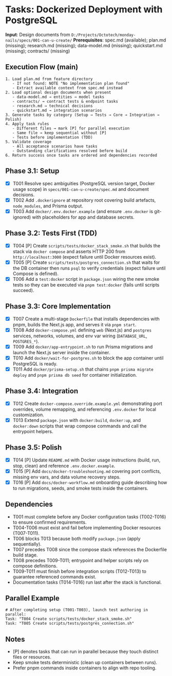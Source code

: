 # Tasks: Dockerized Deployment with PostgreSQL

**Input**: Design documents from `D:/Projects/Octotech/monday-nails/specs/001-can-u-create/`
**Prerequisites**: spec.md (available); plan.md (missing); research.md (missing); data-model.md (missing); quickstart.md (missing); contracts/ (missing)

## Execution Flow (main)
```
1. Load plan.md from feature directory
   - If not found: NOTE "No implementation plan found"
   - Extract available context from spec.md instead
2. Load optional design documents when present
   - data-model.md → entities → model tasks
   - contracts/ → contract tests & endpoint tasks
   - research.md → technical decisions
   - quickstart.md → integration scenarios
3. Generate tasks by category (Setup → Tests → Core → Integration → Polish)
4. Apply task rules
   - Different files → mark [P] for parallel execution
   - Same file → keep sequential without [P]
   - Tests before implementation (TDD)
5. Validate coverage
   - All acceptance scenarios have tasks
   - Outstanding clarifications resolved before build
6. Return success once tasks are ordered and dependencies recorded
```

## Phase 3.1: Setup
- [X] T001 Resolve spec ambiguities (PostgreSQL version target, Docker usage scope) in `specs/001-can-u-create/spec.md` and document decisions.
- [X] T002 Add `.dockerignore` at repository root covering build artefacts, `node_modules`, and Prisma output.
- [X] T003 Add `docker/.env.docker.example` (and ensure `.env.docker` is git-ignored) with placeholders for app and database secrets.

## Phase 3.2: Tests First (TDD)
- [X] T004 [P] Create `scripts/tests/docker_stack_smoke.sh` that builds the stack via `docker compose` and asserts HTTP 200 from `http://localhost:3000` (expect failure until Docker resources exist).
- [X] T005 [P] Create `scripts/tests/postgres_connection.sh` that waits for the DB container then runs `psql` to verify credentials (expect failure until Compose is defined).
- [X] T006 Add a `test:docker` script in `package.json` wiring the new smoke tests so they can be executed via `pnpm test:docker` (fails until scripts succeed).

## Phase 3.3: Core Implementation
- [X] T007 Create a multi-stage `Dockerfile` that installs dependencies with pnpm, builds the Next.js app, and serves it via `pnpm start`.
- [X] T008 Add `docker-compose.yml` defining `web` (Next.js) and `postgres` services, networks, volumes, and env var wiring (`DATABASE_URL`, `POSTGRES_*`).
- [X] T009 Add `docker/app-entrypoint.sh` to run Prisma migrations and launch the Next.js server inside the container.
- [X] T010 Add `docker/wait-for-postgres.sh` to block the app container until PostgreSQL is ready.
- [X] T011 Add `docker/prisma-setup.sh` that chains `pnpm prisma migrate deploy` and `pnpm prisma db seed` for container initialization.

## Phase 3.4: Integration
- [X] T012 Create `docker-compose.override.example.yml` demonstrating port overrides, volume remapping, and referencing `.env.docker` for local customization.
- [X] T013 Extend `package.json` with `docker:build`, `docker:up`, and `docker:down` scripts that wrap compose commands and call the entrypoint helpers.

## Phase 3.5: Polish
- [X] T014 [P] Update `README.md` with Docker usage instructions (build, run, stop, clean) and reference `.env.docker.example`.
- [X] T015 [P] Add `docs/docker-troubleshooting.md` covering port conflicts, missing env vars, and data volume recovery steps.
- [X] T016 [P] Add `docs/docker-workflow.md` onboarding guide describing how to run migrations, seeds, and smoke tests inside the containers.

## Dependencies
- T001 must complete before any Docker configuration tasks (T002-T016) to ensure confirmed requirements.
- T004-T006 must exist and fail before implementing Docker resources (T007-T011).
- T006 blocks T013 because both modify `package.json` (apply sequentially).
- T007 precedes T008 since the compose stack references the Dockerfile build stage.
- T008 precedes T009-T011; entrypoint and helper scripts rely on compose definitions.
- T009-T011 must finish before integration scripts (T012-T013) to guarantee referenced commands exist.
- Documentation tasks (T014-T016) run last after the stack is functional.

## Parallel Example
```
# After completing setup (T001-T003), launch test authoring in parallel:
Task: "T004 Create scripts/tests/docker_stack_smoke.sh"
Task: "T005 Create scripts/tests/postgres_connection.sh"
```

## Notes
- [P] denotes tasks that can run in parallel because they touch distinct files or resources.
- Keep smoke tests deterministic (clean up containers between runs).
- Prefer pnpm commands inside containers to align with repo tooling.
